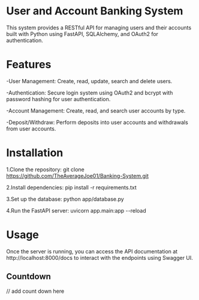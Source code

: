 # User and Account Banking System

This system provides a RESTful API for managing users and their accounts built with Python using FastAPI, SQLAlchemy, and OAuth2 for authentication.

# Features

-User Management: Create, read, update, search and delete users.

-Authentication: Secure login system using OAuth2 and bcrypt with password hashing for user authentication.

-Account Management: Create, read, and search user accounts by type.

-Deposit/Withdraw: Perform deposits into user accounts and withdrawals from user accounts.

# Installation

1.Clone the repository:
git clone https://github.com/TheAverageJoe01/Banking-System.git

2.Install dependencies:
pip install -r requirements.txt

3.Set up the database:
python app/database.py

4.Run the FastAPI server:
uvicorn app.main:app --reload

# Usage

Once the server is running, you can access the API documentation at http://localhost:8000/docs to interact with the endpoints using Swagger UI.

## Countdown 
// add count down here 
